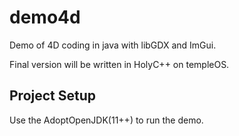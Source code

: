 # demo4d

Demo of 4D coding in java with libGDX and ImGui.

Final version will be written in HolyC++ on templeOS.

## Project Setup

Use the AdoptOpenJDK(11++) to run the demo.
